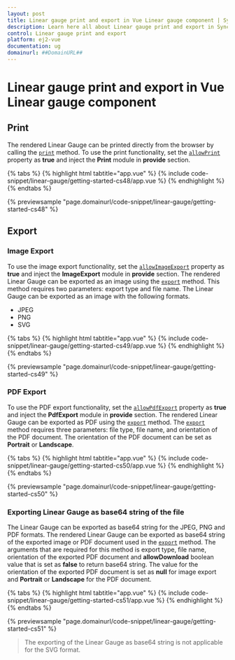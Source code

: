 ```yaml
---
layout: post
title: Linear gauge print and export in Vue Linear gauge component | Syncfusion
description: Learn here all about Linear gauge print and export in Syncfusion Vue Linear gauge component of Syncfusion Essential JS 2 and more.
control: Linear gauge print and export 
platform: ej2-vue
documentation: ug
domainurl: ##DomainURL##
---
```


# Linear gauge print and export in Vue Linear gauge component

## Print

The rendered Linear Gauge can be printed directly from the browser by calling the [`print`](https://ej2.syncfusion.com/vue/documentation/api/linear-gauge/#print) method. To use the print functionality, set the [`allowPrint`](https://ej2.syncfusion.com/vue/documentation/api/linear-gauge/#allowprint) property as **true** and inject the **Print** module in **provide** section.

{% tabs %}
{% highlight html tabtitle="app.vue" %}
{% include code-snippet/linear-gauge/getting-started-cs48/app.vue %}
{% endhighlight %}
{% endtabs %}
        
{% previewsample "page.domainurl/code-snippet/linear-gauge/getting-started-cs48" %}

## Export

### Image Export

To use the image export functionality, set the [`allowImageExport`](https://ej2.syncfusion.com/vue/documentation/api/linear-gauge/#allowimageexport) property as **true** and inject the **ImageExport** module in **provide** section. The rendered Linear Gauge can be exported as an image using the [`export`](https://ej2.syncfusion.com/vue/documentation/api/linear-gauge/#export) method. This method requires two parameters: export type and file name. The Linear Gauge can be exported as an image with the following formats.

* JPEG
* PNG
* SVG

{% tabs %}
{% highlight html tabtitle="app.vue" %}
{% include code-snippet/linear-gauge/getting-started-cs49/app.vue %}
{% endhighlight %}
{% endtabs %}
        
{% previewsample "page.domainurl/code-snippet/linear-gauge/getting-started-cs49" %}

### PDF Export

To use the PDF export functionality, set the [`allowPdfExport`](https://ej2.syncfusion.com/vue/documentation/api/linear-gauge/#allowpdfexport) property as **true** and inject the **PdfExport** module in **provide** section. The rendered Linear Gauge can be exported as PDF using the [`export`](https://ej2.syncfusion.com/vue/documentation/api/linear-gauge/#export) method. The [`export`](https://ej2.syncfusion.com/vue/documentation/api/linear-gauge/#export) method requires three parameters: file type, file name, and orientation of the PDF document. The orientation of the PDF document can be set as **Portrait** or **Landscape**.

{% tabs %}
{% highlight html tabtitle="app.vue" %}
{% include code-snippet/linear-gauge/getting-started-cs50/app.vue %}
{% endhighlight %}
{% endtabs %}
        
{% previewsample "page.domainurl/code-snippet/linear-gauge/getting-started-cs50" %}

### Exporting Linear Gauge as base64 string of the file

The Linear Gauge can be exported as base64 string for the JPEG, PNG and PDF formats. The rendered Linear Gauge can be exported as base64 string of the exported image or PDF document used in the [`export`](https://ej2.syncfusion.com/vue/documentation/api/linear-gauge/#export) method. The arguments that are required for this method is export type, file name, orientation of the exported PDF document and **allowDownload** boolean value that is set as **false** to return base64 string. The value for the orientation of the exported PDF document is set as **null** for image export and **Portrait** or **Landscape** for the PDF document.

{% tabs %}
{% highlight html tabtitle="app.vue" %}
{% include code-snippet/linear-gauge/getting-started-cs51/app.vue %}
{% endhighlight %}
{% endtabs %}
        
{% previewsample "page.domainurl/code-snippet/linear-gauge/getting-started-cs51" %}

>The exporting of the Linear Gauge as base64 string is not applicable for the SVG format.